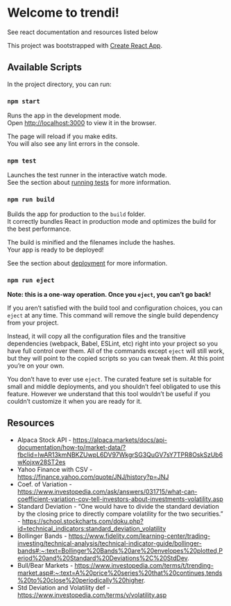 # Welcome to trendi!
See react documentation and resources listed below

This project was bootstrapped with [Create React App](https://github.com/facebook/create-react-app).

## Available Scripts

In the project directory, you can run:

### `npm start`

Runs the app in the development mode.\
Open [http://localhost:3000](http://localhost:3000) to view it in the browser.

The page will reload if you make edits.\
You will also see any lint errors in the console.

### `npm test`

Launches the test runner in the interactive watch mode.\
See the section about [running tests](https://facebook.github.io/create-react-app/docs/running-tests) for more information.

### `npm run build`

Builds the app for production to the `build` folder.\
It correctly bundles React in production mode and optimizes the build for the best performance.

The build is minified and the filenames include the hashes.\
Your app is ready to be deployed!

See the section about [deployment](https://facebook.github.io/create-react-app/docs/deployment) for more information.

### `npm run eject`

**Note: this is a one-way operation. Once you `eject`, you can’t go back!**

If you aren’t satisfied with the build tool and configuration choices, you can `eject` at any time. This command will remove the single build dependency from your project.

Instead, it will copy all the configuration files and the transitive dependencies (webpack, Babel, ESLint, etc) right into your project so you have full control over them. All of the commands except `eject` will still work, but they will point to the copied scripts so you can tweak them. At this point you’re on your own.

You don’t have to ever use `eject`. The curated feature set is suitable for small and middle deployments, and you shouldn’t feel obligated to use this feature. However we understand that this tool wouldn’t be useful if you couldn’t customize it when you are ready for it.

## Resources

- Alpaca Stock API - https://alpaca.markets/docs/api-documentation/how-to/market-data/?fbclid=IwAR13kmNBKZUwpL6DV97WkgrSG3QuGV7sY7TPR8OskSzUb6wKojxw28ST2es 
- Yahoo Finance with CSV - https://finance.yahoo.com/quote/JNJ/history?p=JNJ 
- Coef. of Variation - https://www.investopedia.com/ask/answers/031715/what-can-coefficient-variation-cov-tell-investors-about-investments-volatility.asp 
- Standard Deviation - “One would have to divide the standard deviation by the closing price to directly compare volatility for the two securities.” - https://school.stockcharts.com/doku.php?id=technical_indicators:standard_deviation_volatility 
- Bollinger Bands - https://www.fidelity.com/learning-center/trading-investing/technical-analysis/technical-indicator-guide/bollinger-bands#:~:text=Bollinger%20Bands%20are%20envelopes%20plotted,Period%20and%20Standard%20Deviations%2C%20StdDev. 
- Bull/Bear Markets - https://www.investopedia.com/terms/t/trending-market.asp#:~:text=A%20price%20series%20that%20continues,tends%20to%20close%20periodically%20higher. 
- Std Deviation and Volatility def - https://www.investopedia.com/terms/v/volatility.asp 
